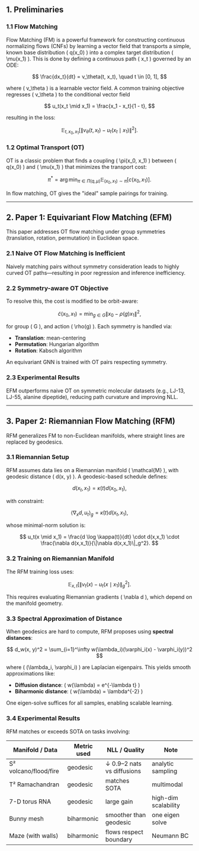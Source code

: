 
## 1. Preliminaries

### 1.1 Flow Matching

Flow Matching (FM) is a powerful framework for constructing continuous normalizing flows (CNFs) by learning a vector field that transports a simple, known base distribution \( q(x_0) \) into a complex target distribution \( \mu(x_1) \). This is done by defining a continuous path \( x_t \) governed by an ODE:

$$
\frac{dx_t}{dt} = v_\theta(t, x_t), \quad t \in [0, 1],
$$

where \( v_\theta \) is a learnable vector field. A common training objective regresses \( v_\theta \) to the conditional vector field

$$
u_t(x_t \mid x_1) = \frac{x_1 - x_t}{1 - t},
$$

resulting in the loss:

$$
\mathbb{E}_{t, x_0, x_1} \left[\|v_\theta(t, x_t) - u_t(x_t \mid x_1)\|^2\right].
$$

### 1.2 Optimal Transport (OT)

OT is a classic problem that finds a coupling \( \pi(x_0, x_1) \) between \( q(x_0) \) and \( \mu(x_1) \) that minimizes the transport cost:

$$
\pi^* = \arg\min_{\pi \in \Pi(q, \mu)} \mathbb{E}_{(x_0, x_1) \sim \pi}[c(x_0, x_1)].
$$

In flow matching, OT gives the "ideal" sample pairings for training.

---

## 2. Paper 1: Equivariant Flow Matching (EFM)

This paper addresses OT flow matching under group symmetries (translation, rotation, permutation) in Euclidean space.

### 2.1 Naive OT Flow Matching is Inefficient

Naively matching pairs without symmetry consideration leads to highly curved OT paths—resulting in poor regression and inference inefficiency.

### 2.2 Symmetry-aware OT Objective

To resolve this, the cost is modified to be orbit-aware:

$$
\tilde{c}(x_0, x_1) = \min_{g \in G} \|x_0 - \rho(g) x_1\|^2,
$$

for group \( G \), and action \( \rho(g) \). Each symmetry is handled via:

- **Translation**: mean-centering
- **Permutation**: Hungarian algorithm
- **Rotation**: Kabsch algorithm

An equivariant GNN is trained with OT pairs respecting symmetry.

### 2.3 Experimental Results

EFM outperforms naive OT on symmetric molecular datasets (e.g., LJ-13, LJ-55, alanine dipeptide), reducing path curvature and improving NLL.

---

## 3. Paper 2: Riemannian Flow Matching (RFM)

RFM generalizes FM to non-Euclidean manifolds, where straight lines are replaced by geodesics.

### 3.1 Riemannian Setup

RFM assumes data lies on a Riemannian manifold \( \mathcal{M} \), with geodesic distance \( d(x, y) \). A geodesic-based schedule defines:

$$
d(x_t, x_1) = \kappa(t) d(x_0, x_1),
$$

with constraint:

$$
\langle \nabla_x d, u_t \rangle_g = \dot{\kappa}(t) d(x_t, x_1),
$$

whose minimal-norm solution is:

$$
u_t(x \mid x_1) = \frac{d \log \kappa(t)}{dt} \cdot d(x,x_1) \cdot \frac{\nabla d(x,x_1)}{\|\nabla d(x,x_1)\|_g^2}.
$$

### 3.2 Training on Riemannian Manifold

The RFM training loss uses:

$$
\mathbb{E}_{x, t} \left[ \|v_t(x) - u_t(x \mid x_1)\|_g^2 \right].
$$

This requires evaluating Riemannian gradients \( \nabla d \), which depend on the manifold geometry.

### 3.3 Spectral Approximation of Distance

When geodesics are hard to compute, RFM proposes using **spectral distances**:

$$
d_w(x, y)^2 = \sum_{i=1}^\infty w(\lambda_i)(\varphi_i(x) - \varphi_i(y))^2
$$

where \( (\lambda_i, \varphi_i) \) are Laplacian eigenpairs. This yields smooth approximations like:

- **Diffusion distance**: \( w(\lambda) = e^{-\lambda t} \)
- **Biharmonic distance**: \( w(\lambda) = \lambda^{-2} \)

One eigen-solve suffices for all samples, enabling scalable learning.

### 3.4 Experimental Results

RFM matches or exceeds SOTA on tasks involving:

| **Manifold / Data**     | **Metric used** | **NLL / Quality**         | **Note**                  |
|-------------------------|------------------|----------------------------|----------------------------|
| S² volcano/flood/fire   | geodesic         | ↓ 0.9–2 nats vs diffusions | analytic sampling         |
| T² Ramachandran         | geodesic         | matches SOTA              | multimodal                |
| 7-D torus RNA           | geodesic         | large gain                | high-dim scalability      |
| Bunny mesh              | biharmonic       | smoother than geodesic    | one eigen solve           |
| Maze (with walls)       | biharmonic       | flows respect boundary    | Neumann BC                |

